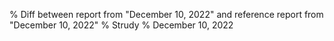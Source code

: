 % Diff between report from "December 10, 2022" and reference report from "December 10, 2022"
% Strudy
% December 10, 2022


